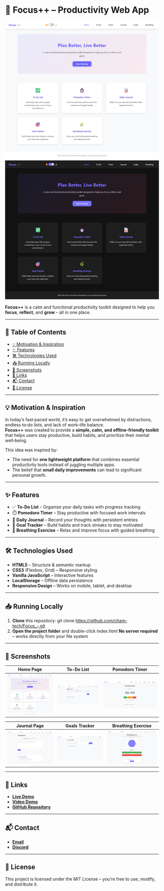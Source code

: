 # 🌟 Focus++ – Productivity Web App

![Light Mode](assets/images/home_light_mode.jpeg)
![Dark Mode](assets/images/home_dark_mode.jpeg)

**Focus++** is a calm and functional productivity toolkit designed to help you **focus**, **reflect**, and **grow** – all in one place.

---

## 📑 Table of Contents
- [💡 Motivation & Inspiration](#-motivation--inspiration)
- [✨ Features](#-features)
- [🛠️ Technologies Used](#️-technologies-used)
- [📥 Running Locally](#-running-locally)
- [📸 Screenshots](#-screenshots)
- [🔗 Links](#-links)
- [📬 Contact](#-contact)
- [📜 License](#-license)

---

## 💡 Motivation & Inspiration
In today’s fast‑paced world, it’s easy to get overwhelmed by distractions, endless to‑do lists, and lack of work–life balance.  
**Focus++** was created to provide a **simple, calm, and offline‑friendly toolkit** that helps users stay productive, build habits, and prioritize their mental well‑being.  

This idea was inspired by:
- The need for **one lightweight platform** that combines essential productivity tools instead of juggling multiple apps.
- The belief that **small daily improvements** can lead to significant personal growth.

---

## ✨ Features
- ✅ **To-Do List** – Organize your daily tasks with progress tracking  
- ⏱️ **Pomodoro Timer** – Stay productive with focused work intervals  
- 📝 **Daily Journal** – Record your thoughts with persistent entries  
- 🎯 **Goal Tracker** – Build habits and track streaks to stay motivated  
- 🌿 **Breathing Exercise** – Relax and improve focus with guided breathing  

---

## 🛠️ Technologies Used
- **HTML5** – Structure & semantic markup
- **CSS3** (Flexbox, Grid) – Responsive styling
- **Vanilla JavaScript** – Interactive features
- **LocalStorage** – Offline data persistence
- **Responsive Design** – Works on mobile, tablet, and desktop

---

## 📥 Running Locally
1. **Clone** this repository:
   git clone https://github.com/cham-tech/Focus_-.git
2. **Open the project folder** and double-click index.html
**No server required** – works directly from your file system

---

## 📸 Screenshots

| Home Page                                        | To-Do List                             | Pomodoro Timer                              |
| ------------------------------------------------ | -------------------------------------- | ------------------------------------------- |
| ![Home Page](assets/images/home_light_mode.jpeg) | ![To-Do List](assets/images/todo.jpeg) | ![Pomodoro Timer](assets/images/timer.jpeg) |

| Journal Page                           | Goals Tracker                      | Breathing Exercise                         |
| -------------------------------------- | ---------------------------------- | ------------------------------------------ |
| ![Journal](assets/images/journal.jpeg) | ![Goals](assets/images/goals.jpeg) | ![Breathing](assets/images/breathing.jpeg) |

---

## 🔗 Links

- **[Live Demo](https://focusplusplus.netlify.app/)**
- **[Video Demo](https://youtu.be/AIDUrbtGwOE)**
- **[GitHub Repository](https://github.com/cham-tech/Focus_-.git)**

---

## 📬 Contact

- **[Email](mailto:"cherubinamani09@gmail.com")**
- **[Discord](https://discord.com/users/1267949776071299092)**

---

## 📜 License

This project is licensed under the MIT License – you’re free to use, modify, and distribute it.
